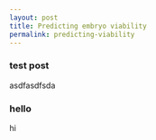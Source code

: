 ```yaml
---
layout: post
title: Predicting embryo viability
permalink: predicting-viability
---
```


### test post
asdfasdfsda

### hello
hi

